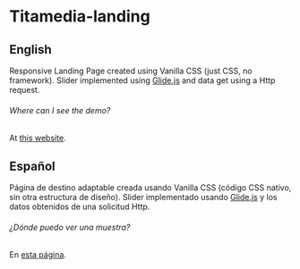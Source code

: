 # Titamedia-landing

## English

Responsive Landing Page created using Vanilla CSS (just CSS, no framework). Slider implemented using [Glide.js](https://glidejs.com/) and data get using a Http request.

###### Where can I see the demo?

At [this website](https://suga0828.github.io/Titamedia-landing/).

## Español

Página de destino adaptable creada usando Vanilla CSS (código CSS nativo, sin otra estructura de diseño). Slider implementado usando [Glide.js](https://glidejs.com/) y los datos obtenidos de una solicitud Http.

###### ¿Dónde puedo ver una muestra?

En [esta página](https://suga0828.github.io/Titamedia-landing/).
